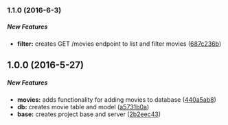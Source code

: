 ### 1.1.0 (2016-6-3)

##### New Features

* **filter:** creates GET /movies endpoint to list and filter movies ([687c236b](https://github.com/kylekwong/sfmovies/commit/687c236b876cd94fa764eadd0121eb8c7fd07b35))

## 1.0.0 (2016-5-27)

##### New Features

* **movies:** adds functionality for adding movies to database ([440a5ab8](https://github.com/kylekwong/sfmovies/commit/440a5ab8495f7b5d66e62f1745d21ade96a10b22))
* **db:** creates movie table and model ([a5731b0a](https://github.com/kylekwong/sfmovies/commit/a5731b0abecac2e94e65fbf6358320c7c2f62d10))
* **base:** creates project base and server ([2b2eec43](https://github.com/kylekwong/sfmovies/commit/2b2eec439e04a0a7dd582861845b40040cb45497))

